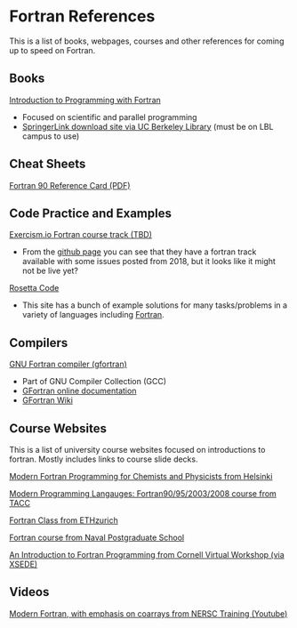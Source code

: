 # Fortran References

This is a list of books, webpages, courses and other references for coming up to speed on Fortran.

## Books

[Introduction to Programming with Fortran](https://www.springer.com/us/book/9783319755014)

- Focused on scientific and parallel programming
- [SpringerLink download site via UC Berkeley Library]() (must be on LBL campus to use)

## Cheat Sheets

[Fortran 90 Reference Card (PDF)](https://web.pa.msu.edu/people/duxbury/courses/phy480/fortran90_refcard.pdf)

## Code Practice and Examples

[Exercism.io Fortran course track (TBD)](http://exercism.io/languages/fortran)

- From the [github page](https://github.com/exercism/fortran) you can see that they have a fortran track available with some issues posted from 2018, but it looks like it might not be live yet?

[Rosetta Code](http://rosettacode.org/wiki/Rosetta_Code)

- This site has a bunch of example solutions for many tasks/problems in a variety of languages including [Fortran](http://rosettacode.org/wiki/Category:Fortran).

## Compilers

[GNU Fortran compiler (gfortran)](https://gcc.gnu.org/fortran/)

- Part of GNU Compiler Collection (GCC)
- [GFortran online documentation](https://gcc.gnu.org/onlinedocs/gcc-8.3.0/gfortran/)
- [GFortran Wiki](https://gcc.gnu.org/wiki/GFortran)

## Course Websites

This is a list of university course websites focused on introductions to fortran.  Mostly includes links to course slide decks.

[Modern Fortran Programming for Chemists and Physicists from Helsinki](www.chem.helsinki.fi/~manninen/fortran2014/index.html)
 

[Modern Programming Langauges: Fortran90/95/2003/2008 course from TACC](https://www.tacc.utexas.edu/documents/13601/162125/fortran_class.pdf)

[Fortran Class from ETHzurich](http://jupiter.ethz.ch/~pjt/FORTRAN/FortranClass.html)

[Fortran course from Naval Postgraduate School](https://www.oc.nps.edu/~bird/oc3030_online/fortran/)

[An Introduction to Fortran Programming from Cornell Virtual Workshop (via XSEDE)](https://cvw.cac.cornell.edu/Fintro/default)

## Videos

[Modern Fortran, with emphasis on coarrays from NERSC Training (Youtube)]()

